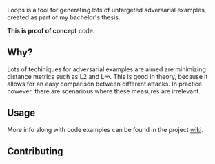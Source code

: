 
Loops is a tool for generating lots of untargeted adversarial examples, created as part of my bachelor's thesis.

**This is proof of concept** code.

## Why?
Lots of techiniques for adversarial examples are aimed are minimizing distance metrics such as L2 and L∞. This is good in theory, because it allows for an easy comparison between different attacks. In practice however, there are scenarious where these measures are irrelevant.

## Usage
More info along with code examples can be found in the project [wiki](https://github.com/RandomAdversary/Loops/wiki).

## Contributing
